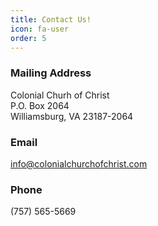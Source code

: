 ```yaml
---
title: Contact Us!
icon: fa-user
order: 5
---
```


### Mailing Address
Colonial Churh of Christ  
P.O. Box 2064  
Williamsburg, VA  23187-2064

### Email
info@colonialchurchofchrist.com

### Phone
(757) 565-5669
